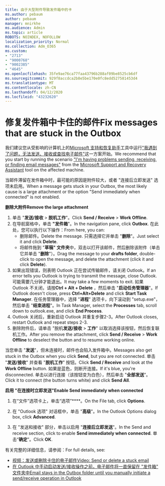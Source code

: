 ```yaml
---
title: 由于大型附件导致发件箱中的卡
ms.author: pebaum
author: pebaum
manager: mnirkhe
ms.audience: Admin
ms.topic: article
ROBOTS: NOINDEX, NOFOLLOW
localization_priority: Normal
ms.collection: Adm_O365
ms.custom:
- "2713"
- "9000768"
- "9002385"
- "4645"
ms.openlocfilehash: 35fe9ae76ca77faa43796b288af09be8525cb6df
ms.sourcegitcommit: 929f8accdca2b8e5be170e0fc8edd527581453d4
ms.translationtype: MT
ms.contentlocale: zh-CN
ms.lasthandoff: 04/12/2020
ms.locfileid: "43232620"
---
```

# <a name="fix-messages-that-are-stuck-in-the-outbox"></a><span data-ttu-id="d6afe-102">修复发件箱中卡住的邮件</span><span class="sxs-lookup"><span data-stu-id="d6afe-102">Fix messages that are stuck in the Outbox</span></span>

<span data-ttu-id="d6afe-103">我们建议您从受影响的计算机上的[Microsoft 支持和恢复助手](https://diagnostics.office.com/#/)工具中运行["我遇到了问题，无法发送、接收或查找电子邮件"](https://aka.ms/SaRA-OutlookSendReceive)这一方案开始。</span><span class="sxs-lookup"><span data-stu-id="d6afe-103">We recommend that you start by running the scenario ["I'm having problems sending, receiving, or finding email messages"](https://aka.ms/SaRA-OutlookSendReceive) from the [Microsoft Support and Recovery Assistant](https://diagnostics.office.com/#/) tool on the affected machine.</span></span>

<span data-ttu-id="d6afe-104">当邮件滞留在发件箱中时，最可能的原因是附件较大，或者 "连接后立即发送" 选项未启用。</span><span class="sxs-lookup"><span data-stu-id="d6afe-104">When a message gets stuck in your Outbox, the most likely cause is a large attachment or the option "Send immediately when connected" is not enabled.</span></span>

<span data-ttu-id="d6afe-105">**删除大附件**</span><span class="sxs-lookup"><span data-stu-id="d6afe-105">**Remove the large attachment**</span></span>

1. <span data-ttu-id="d6afe-106">单击 "**发送/接收** > **脱机工作**"。</span><span class="sxs-lookup"><span data-stu-id="d6afe-106">Click **Send / Receive** > **Work Offline**.</span></span> 
2. <span data-ttu-id="d6afe-107">在导航窗格中，单击 **"发件箱**"。</span><span class="sxs-lookup"><span data-stu-id="d6afe-107">In the navigation pane, click **Outbox**.</span></span> <span data-ttu-id="d6afe-108">在此处，您可以执行以下操作：</span><span class="sxs-lookup"><span data-stu-id="d6afe-108">From here, you can:</span></span> 
    - <span data-ttu-id="d6afe-109">删除邮件。</span><span class="sxs-lookup"><span data-stu-id="d6afe-109">Delete the message.</span></span> <span data-ttu-id="d6afe-110">只需选择它并单击 "**删除**"。</span><span class="sxs-lookup"><span data-stu-id="d6afe-110">Just select it and click **Delete**.</span></span>
    - <span data-ttu-id="d6afe-111">将邮件拖到 "**草稿" 文件夹**中，双击以打开该邮件，然后删除该附件（单击它并单击 "**删除**"）。</span><span class="sxs-lookup"><span data-stu-id="d6afe-111">Drag the message to your **drafts folder**, double-click to open the message, and delete the attachment (click it and click **Delete**).</span></span>
3. <span data-ttu-id="d6afe-112">如果出现错误，则表明 Outlook 正在尝试传输邮件，请关闭 Outlook。</span><span class="sxs-lookup"><span data-stu-id="d6afe-112">If an error tells you Outlook is trying to transmit the message, close Outlook.</span></span> <span data-ttu-id="d6afe-113">可能需要几分钟才能退出。</span><span class="sxs-lookup"><span data-stu-id="d6afe-113">It may take a few moments to exit.</span></span> <span data-ttu-id="d6afe-114">如果 Outlook 不关闭，请按**Ctrl + Alt + Delete** ，然后单击 "**启动任务管理器**"。</span><span class="sxs-lookup"><span data-stu-id="d6afe-114">If Outlook doesn't close, press **Ctrl+Alt+Delete** and click **Start Task Manager**.</span></span> <span data-ttu-id="d6afe-115">在任务管理器中，选择 "**进程**" 选项卡，向下滚动到 "setup.exe"，然后单击 "**结束进程**"。</span><span class="sxs-lookup"><span data-stu-id="d6afe-115">In Task Manager, select the **Processes** tab, scroll down to outlook.exe, and click **End Process**.</span></span>
4. <span data-ttu-id="d6afe-116">Outlook 关闭后，重新启动 Outlook 并重复步骤2-3。</span><span class="sxs-lookup"><span data-stu-id="d6afe-116">After Outlook closes, restart Outlook and repeat steps 2-3.</span></span> 
5. <span data-ttu-id="d6afe-117">删除附件后，请单击 "脱机**发送/接收** > **工作**" 以取消选择该按钮，然后恢复联机工作。</span><span class="sxs-lookup"><span data-stu-id="d6afe-117">After you remove the attachment, click **Send / Receive** > **Work Offline** to deselect the button and to resume working online.</span></span> 

<span data-ttu-id="d6afe-118">当您单击 "**发送**"，但未连接时，邮件也会陷入发件箱中。</span><span class="sxs-lookup"><span data-stu-id="d6afe-118">Messages also get stuck in the Outbox when you click **Send**, but you are not connected.</span></span> <span data-ttu-id="d6afe-119">单击 "**发送/接收**" 并查看 "**脱机工作**" 按钮。</span><span class="sxs-lookup"><span data-stu-id="d6afe-119">Click **Send / Receive** and look at the **Work Offline** button.</span></span> <span data-ttu-id="d6afe-120">如果是蓝色，则断开连接。</span><span class="sxs-lookup"><span data-stu-id="d6afe-120">If it's blue, you're disconnected.</span></span> <span data-ttu-id="d6afe-121">单击以进行连接（该按钮变为白色），然后单击 "**全部发送**"。</span><span class="sxs-lookup"><span data-stu-id="d6afe-121">Click it to connect (the button turns white) and click **Send All**.</span></span>
 
<span data-ttu-id="d6afe-122">**启用 "在连接时立即发送"**</span><span class="sxs-lookup"><span data-stu-id="d6afe-122">**Enable Send immediately when connected**</span></span>
 
1. <span data-ttu-id="d6afe-123">在“文件”选项卡上，单击“选项”\*\*\*\*。</span><span class="sxs-lookup"><span data-stu-id="d6afe-123">On the File tab, click **Options**.</span></span>

2. <span data-ttu-id="d6afe-124">在 "Outlook 选项" 对话框中，单击 "**高级**"。</span><span class="sxs-lookup"><span data-stu-id="d6afe-124">In the Outlook Options dialog box, click **Advanced**.</span></span>

3. <span data-ttu-id="d6afe-125">在 "发送和接收" 部分，单击以启用 "**连接后立即发送**"。</span><span class="sxs-lookup"><span data-stu-id="d6afe-125">In the Send and receive section, click to enable **Send immediately when connected**.</span></span> <span data-ttu-id="d6afe-126">单击“**确定**”。</span><span class="sxs-lookup"><span data-stu-id="d6afe-126">Click **OK**.</span></span>
 
<span data-ttu-id="d6afe-127">有关完整的详细信息，请参阅：</span><span class="sxs-lookup"><span data-stu-id="d6afe-127">For full details, see:</span></span>
- [<span data-ttu-id="d6afe-128">视频：发送或删除卡住的电子邮件</span><span class="sxs-lookup"><span data-stu-id="d6afe-128">Video: Send or delete a stuck email</span></span>](https://support.office.com/article/Video-Send-or-delete-an-email-stuck-in-your-outbox-26d5d34a-4e5f-444a-a9e8-44db04a94dec) 
- [<span data-ttu-id="d6afe-129">在 Outlook 中手动启动发送/接收操作之前，电子邮件将一直保留在 "发件箱" 文件夹中</span><span class="sxs-lookup"><span data-stu-id="d6afe-129">Email stays in the Outbox folder until you manually initiate a send/receive operation in Outlook</span></span>](https://support.microsoft.com/help/2797572/email-stays-in-the-outbox-folder-until-you-manually-initiate-a-send-re)
